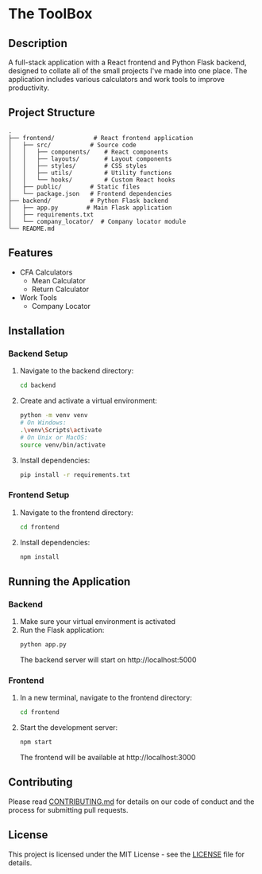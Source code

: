 # The ToolBox

## Description

A full-stack application with a React frontend and Python Flask backend, designed to collate all of the small projects I've made into one place. The application includes various calculators and work tools to improve productivity.

## Project Structure

```
.
├── frontend/           # React frontend application
│   ├── src/           # Source code
│   │   ├── components/    # React components
│   │   ├── layouts/       # Layout components
│   │   ├── styles/        # CSS styles
│   │   ├── utils/         # Utility functions
│   │   └── hooks/         # Custom React hooks
│   ├── public/        # Static files
│   └── package.json   # Frontend dependencies
├── backend/           # Python Flask backend
│   ├── app.py        # Main Flask application
│   ├── requirements.txt
│   └── company_locator/  # Company locator module
└── README.md
```

## Features

- CFA Calculators
  - Mean Calculator
  - Return Calculator
- Work Tools
  - Company Locator

## Installation

### Backend Setup

1. Navigate to the backend directory:
   ```bash
   cd backend
   ```
2. Create and activate a virtual environment:
   ```bash
   python -m venv venv
   # On Windows:
   .\venv\Scripts\activate
   # On Unix or MacOS:
   source venv/bin/activate
   ```
3. Install dependencies:
   ```bash
   pip install -r requirements.txt
   ```

### Frontend Setup

1. Navigate to the frontend directory:
   ```bash
   cd frontend
   ```
2. Install dependencies:
   ```bash
   npm install
   ```

## Running the Application

### Backend

1. Make sure your virtual environment is activated
2. Run the Flask application:
   ```bash
   python app.py
   ```
   The backend server will start on http://localhost:5000

### Frontend

1. In a new terminal, navigate to the frontend directory:
   ```bash
   cd frontend
   ```
2. Start the development server:
   ```bash
   npm start
   ```
   The frontend will be available at http://localhost:3000

## Contributing

Please read [CONTRIBUTING.md](CONTRIBUTING.md) for details on our code of conduct and the process for submitting pull requests.

## License

This project is licensed under the MIT License - see the [LICENSE](LICENSE) file for details.
